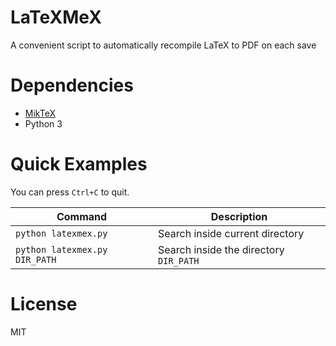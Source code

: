 # LaTeXMeX
A convenient script to automatically recompile LaTeX to PDF on each save

# Dependencies
- [MikTeX](https://miktex.org/download)
- Python 3

# Quick Examples
You can press `Ctrl+C` to quit.

| Command  | Description |
| ------------- | ------------- |
| `python latexmex.py` | Search inside current directory  |
| `python latexmex.py DIR_PATH` | Search inside the directory `DIR_PATH` |

# License
MIT
